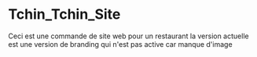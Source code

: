 # Tchin_Tchin_Site

Ceci est une commande de site web pour un restaurant la version actuelle est une version de branding qui n'est pas active car manque d'image
